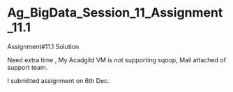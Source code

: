 # Ag_BigData_Session_11_Assignment_11.1
Assignment#11.1 Solution

Need extra time , My Acadgild VM is not supporting sqoop, Mail attached of support team.

I submitted assignment on 6th Dec.
